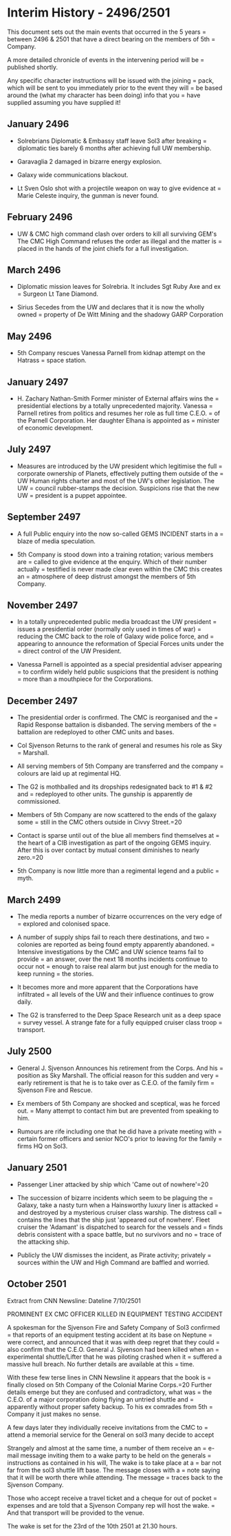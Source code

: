 # Interim History - 2496/2501

This document sets out the main events that occurred in the 5 years =
between 2496 & 2501 that have a direct bearing on the members of 5th =
Company.

A more detailed chronicle of events in the intervening period will be =
published shortly.

Any specific character instructions will be issued with the joining =
pack, which will be sent to you immediately prior to the event they will =
be based around the (what my character has been doing) info that you =
have supplied assuming you have supplied it!

## January 2496

* Solrebrians Diplomatic & Embassy staff leave Sol3 after breaking =
diplomatic ties barely 6 months after achieving full UW membership.

* Garavaglia 2 damaged in bizarre energy explosion.

* Galaxy wide communications blackout.

* Lt Sven Oslo shot with a projectile weapon on way to give evidence at =
Marie Celeste inquiry, the gunman is never found.

## February 2496

* UW & CMC high command clash over orders to kill all surviving GEM's
The CMC High Command refuses the order as illegal and the matter is =
placed in the hands of the joint chiefs for a full investigation.

## March 2496

* Diplomatic mission leaves for Solrebria. It includes Sgt Ruby Axe and ex =
Surgeon Lt Tane Diamond.

* Sirius Secedes from the UW and declares that it is now the wholly owned =
property of De Witt Mining and the shadowy GARP Corporation


## May 2496

* 5th Company rescues Vanessa Parnell from kidnap attempt on the Hatrass =
space station.

## January 2497

* H. Zachary Nathan-Smith Former minister of External affairs wins the =
presidential elections by a totally unprecedented majority. Vanessa =
Parnell retires from politics and resumes her role as full time C.E.O. =
of the Parnell Corporation.  Her daughter Elhana is appointed as =
minister of economic development.

## July 2497

* Measures are introduced by the UW president which legitimise the full =
corporate ownership of Planets, effectively putting them outside of the =
UW Human rights charter and most of the UW's other legislation. The UW =
council rubber-stamps the decision. Suspicions rise that the new UW =
president is a puppet appointee.

## September 2497

* A full Public enquiry into the now so-called GEMS INCIDENT starts in a =
blaze of media speculation.

* 5th Company is stood down into a training rotation; various members are =
called to give evidence at the enquiry. Which of their number actually =
testified is never made clear even within the CMC this creates an =
atmosphere of deep distrust amongst the members of 5th Company.

## November 2497

* In a totally unprecedented public media broadcast the UW president =
issues a presidential order (normally only used in times of war) =
reducing the CMC back to the role of Galaxy wide police force, and =
appearing to announce the reformation of Special Forces units under the =
direct control of the UW President.

* Vanessa Parnell is appointed as a special presidential adviser appearing =
to confirm widely held public suspicions that the president is nothing =
more than a mouthpiece for the Corporations.

## December 2497

* The presidential order is confirmed. The CMC is reorganised and the =
Rapid Response battalion is disbanded. The serving members of the =
battalion are redeployed to other CMC units and bases.

* Col Sjvenson Returns to the rank of general and resumes his role as Sky =
Marshall.

* All serving members of 5th Company are transferred and the company =
colours are laid up at regimental HQ.

* The G2 is mothballed and its dropships redesignated back to #1 & #2 and =
redeployed to other units. The gunship is apparently de commissioned.

* Members of 5th Company are now scattered to the ends of the galaxy some =
still in the CMC others outside in Civvy Street.=20

* Contact is sparse until out of the blue all members find themselves at =
the heart of a CIB investigation as part of the ongoing GEMS inquiry.
After this is over contact by mutual consent diminishes to nearly zero.=20

* 5th Company is now little more than a regimental legend and a public =
myth.

## March 2499

* The media reports a number of bizarre occurrences on the very edge of =
explored and colonised space.

* A number of supply ships fail to reach there destinations, and two =
colonies are reported as being found empty apparently abandoned. =
Intensive investigations by the CMC and UW science teams fail to provide =
an answer, over the next 18 months incidents continue to occur not =
enough to raise real alarm but just enough for the media to keep running =
the stories.

* It becomes more and more apparent that the Corporations have infiltrated =
all levels of the UW and their influence continues to grow daily.

* The G2 is transferred to the Deep Space Research unit as a deep space =
survey vessel. A strange fate for a fully equipped cruiser class troop =
transport.

## July 2500

* General J. Sjvenson Announces his retirement from the Corps. And his =
position as Sky Marshall. The official reason for this sudden and very =
early retirement is that he is to take over as C.E.O. of the family firm =
Sjvenson Fire and Rescue.

* Ex members of 5th Company are shocked and sceptical, was he forced out. =
Many attempt to contact him but are prevented from speaking to him.

* Rumours are rife including one that he did have a private meeting with =
certain former officers and senior NCO's prior to leaving for the family =
firms HQ on Sol3.

## January 2501

* Passenger Liner attacked by ship which 'Came out of nowhere'=20

* The succession of bizarre incidents which seem to be plaguing the =
Galaxy, take a nasty turn when a Hainsworthy luxury liner is attacked =
and destroyed by a mysterious cruiser class warship. The distress call =
contains the lines that the ship just 'appeared out of nowhere'.
Fleet cruiser the 'Adamant' is dispatched to search for the vessels and =
finds debris consistent with a space battle, but no survivors and no =
trace of the attacking ship.

* Publicly the UW dismisses the incident, as Pirate activity; privately =
sources within the UW and High Command are baffled and worried.

## October 2501

Extract from CNN Newsline: Dateline 7/10/2501

PROMINENT EX CMC OFFICER KILLED IN EQUIPMENT TESTING ACCIDENT

A spokesman for the Sjvenson Fire and Safety Company of Sol3 confirmed =
that reports of an equipment testing accident at its base on Neptune =
were correct, and announced that it was with deep regret that they could =
also confirm that the C.E.O. General J. Sjvenson had been killed when an =
experimental shuttle/Lifter that he was piloting crashed when it =
suffered a massive hull breach. No further details are available at this =
time.

With these few terse lines in CNN Newsline it appears that the book is =
finally closed on 5th Company of the Colonial Marine Corps.=20
Further details emerge but they are confused and contradictory, what was =
the C.E.O. of a major corporation doing flying an untried shuttle and =
apparently without proper safety backup. To his ex comrades from 5th =
Company it just makes no sense.

A few days later they individually receive invitations from the CMC to =
attend a memorial service for the General on sol3 many decide to accept

Strangely and almost at the same time, a number of them receive an =
e-mail message inviting them to a wake party to be held on the generals =
instructions as contained in his will, The wake is to take place at a =
bar not far from the sol3 shuttle lift base. The message closes with a =
note saying that it will be worth there while attending. The message =
traces back to the Sjvenson Company.

Those who accept receive a travel ticket and a cheque for out of pocket =
expenses and are told that a Sjvenson Company rep will host the wake. =
And that transport will be provided to the venue.

The wake is set for the 23rd of the 10th 2501 at 21.30 hours.
